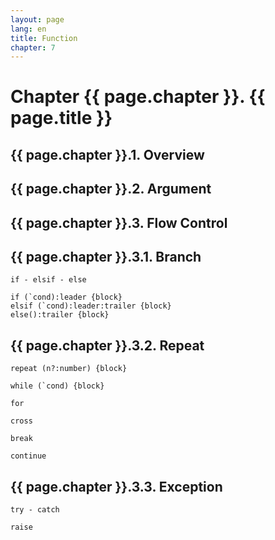```yaml
---
layout: page
lang: en
title: Function
chapter: 7
---
```


# Chapter {{ page.chapter }}. {{ page.title }}

## {{ page.chapter }}.1. Overview

## {{ page.chapter }}.2. Argument


## {{ page.chapter }}.3. Flow Control

## {{ page.chapter }}.3.1. Branch

    if - elsif - else

    if (`cond):leader {block}
    elsif (`cond):leader:trailer {block}
    else():trailer {block}

## {{ page.chapter }}.3.2. Repeat

    repeat (n?:number) {block}
    
    while (`cond) {block}
    
    for
    
    cross
    
    break
    
    continue
    
## {{ page.chapter }}.3.3. Exception

    try - catch
    
    raise
